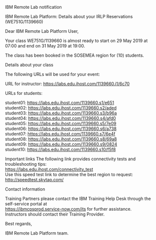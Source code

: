 IBM Remote Lab notification

IBM Remote Lab Platform: Details about your IRLP Reservations (WE751G/1139660)

Dear IBM Remote Lab Platform User,

Your class WE751G/1139660 is almost ready to start on 29 May 2019 at 07:00 and end on 31 May 2019 at 19:00.

The class has been booked in the SOSEMEA region for (10) students.

Details about your class

The following URLs will be used for your event:

URL for instructor: <https://labs.edu.ihost.com/1139660.i1/6c70>

URLs for students:  

student01: <https://labs.edu.ihost.com/1139660.s1/e651>  
student02: <https://labs.edu.ihost.com/1139660.s2/aded>  
student03: <https://labs.edu.ihost.com/1139660.s3/b96a>  
student04: <https://labs.edu.ihost.com/1139660.s4/afd0>  
student05: <https://labs.edu.ihost.com/1139660.s5/7e09>  
student06: <https://labs.edu.ihost.com/1139660.s6/a738>  
student07: <https://labs.edu.ihost.com/1139660.s7/6e4f>  
student08: <https://labs.edu.ihost.com/1139660.s8/69a8>  
student09: <https://labs.edu.ihost.com/1139660.s9/0824>  
student10: <https://labs.edu.ihost.com/1139660.s10/f5f8>  


Important links
The following link provides connectivity tests and troubleshooting tips:  
<https://labs.edu.ihost.com/connectivity_test>  
Use this speed test link to determine the best region to request:  
<http://speedtest.skytap.com/>  

Contact information

Training Partners please contact the IBM Training Help Desk through the self-service portal at  
<https://ibmcpsprod.service-now.com/its> for further assistance.  
Instructors should contact their Training Provider.

Best regards,

IBM Remote Lab Platform team.
